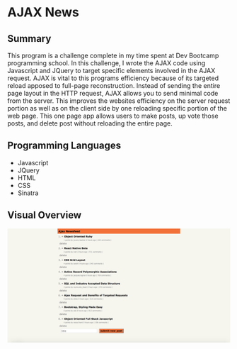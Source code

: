 # AJAX News

## Summary

This program is a challenge complete in my time spent at Dev Bootcamp programming school. In this challenge, I wrote the AJAX code using Javascript and JQuery to target specific elements involved in the AJAX request. AJAX is vital to this programs efficiency because of its targeted reload apposed to full-page reconstruction. Instead of sending the entire page layout in the HTTP request, AJAX allows you to send minimal code from the server. This improves the websites efficiency on the server request portion as well as on the client side by one reloading specific portion of the web page. This one page app allows users to make posts, up vote those posts, and delete post without reloading the entire page.

## Programming Languages 
* Javascript
* JQuery
* HTML
* CSS
* Sinatra

## Visual Overview
 ![Ajax news](https://github.com/ed13f/Ajax-News/blob/master/Ajax-news.png?raw=true "Ajax news")

